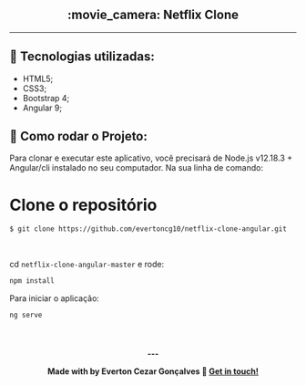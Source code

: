 <h2 align="center">:movie_camera: Netflix Clone </h2>

<hr/>



## :rocket: Tecnologias utilizadas:

- HTML5;
- CSS3;
- Bootstrap 4;
- Angular 9;

## :checkered_flag: Como rodar o Projeto:

Para clonar e executar este aplicativo, você precisará de Node.js v12.18.3 + Angular/cli instalado no seu computador. Na sua linha de comando:

# Clone o repositório

```bash
$ git clone https://github.com/evertoncg10/netflix-clone-angular.git
```
<br/>

cd `netflix-clone-angular-master` e rode:

```bash
npm install
```
Para iniciar o aplicação:

```bash
ng serve
```

<br/>

<h4 align="center">
  ---

Made with by Everton Cezar Gonçalves :wave: [Get in touch!](https://www.linkedin.com/in/evertoncezargoncalves/)
</h4>
<br/>


